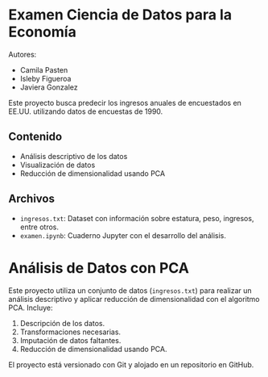 # Examen Ciencia de Datos para la Economía
Autores:
- Camila Pasten
- Isleby Figueroa
- Javiera Gonzalez

Este proyecto busca predecir los ingresos anuales de encuestados en EE.UU. utilizando datos de encuestas de 1990.

## Contenido
- Análisis descriptivo de los datos
- Visualización de datos
- Reducción de dimensionalidad usando PCA

## Archivos
- `ingresos.txt`: Dataset con información sobre estatura, peso, ingresos, entre otros.
- `examen.ipynb`: Cuaderno Jupyter con el desarrollo del análisis.

# Análisis de Datos con PCA

Este proyecto utiliza un conjunto de datos (`ingresos.txt`) para realizar un análisis descriptivo y aplicar reducción de dimensionalidad con el algoritmo PCA. Incluye:

1. Descripción de los datos.
2. Transformaciones necesarias.
3. Imputación de datos faltantes.
4. Reducción de dimensionalidad usando PCA.

El proyecto está versionado con Git y alojado en un repositorio en GitHub.
